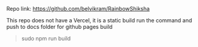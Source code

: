 Repo link: https://github.com/belvikram/RainbowShiksha

This repo does not have a Vercel, it is a static build run the command and push to docs folder for github pages build

> sudo npm run build
